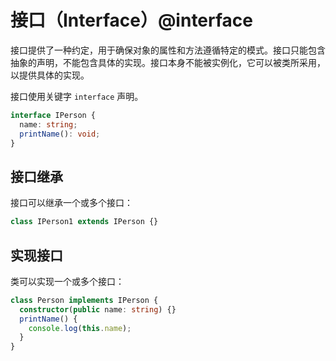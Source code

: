 # 接口（Interface）@interface

接口提供了一种约定，用于确保对象的属性和方法遵循特定的模式。接口只能包含抽象的声明，不能包含具体的实现。接口本身不能被实例化，它可以被类所采用，以提供具体的实现。

接口使用关键字 `interface` 声明。

```ts
interface IPerson {
  name: string;
  printName(): void;
}
```

## 接口继承

接口可以继承一个或多个接口：

```ts
class IPerson1 extends IPerson {}
```

## 实现接口

类可以实现一个或多个接口：

```ts
class Person implements IPerson {
  constructor(public name: string) {}
  printName() {
    console.log(this.name);
  }
}
```
